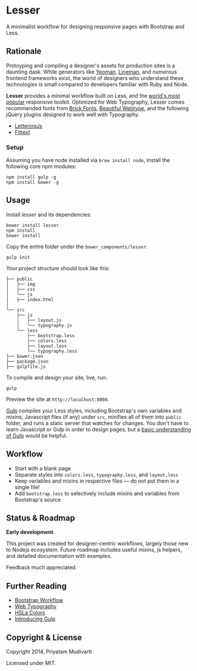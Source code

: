 # Lesser

A minimalist workflow for designing responsive pages with Bootstrap and Less.

## Rationale

Protoyping and compiling a designer's assets for production sites is a daunting dask. While generators like [Yeoman](http://yeoman.io), [Lineman](http://www.linemanjs.com), and numerous frontend frameworks exist, the world of designers who understand these technologies is small compared to developers familiar with Ruby and Node.

**Lesser** provides a minimal workflow built on Less, and the [world's most popular](http://getbootstrap.com) responsive toolkit. Optimized for Web Typography, Lesser comes recommended fonts from [Brick Fonts](http://brick.im/fonts/), [Beautiful Webtype](http://hellohappy.org/beautiful-web-type/), and the following jQuery plugins designed to work well with Typography.

- [LetteringJs](http://letteringjs.com)
- [Fittext](http://fittextjs.com)

### Setup

Assuming you have node installed via `brew install node`, install the following core npm modules:

    npm install gulp -g
    npm install bower -g

## Usage

Install _lesser_ and its dependencies:

    bower install lesser
    npm install
    bower install
    
Copy the entire folder under the `bower_components/lesser`:

    gulp init    

Your project structure should look like this:

    ├── public
    │   ├── img
    │   ├── css
    │   └── js
    |   ├── index.html
    │       
    └── src
        ├── js
        │   ├── layout.js
        │   └── typography.js
        └── less
            ├── bootstrap.less
            ├── colors.less
            ├── layout.less
            └── typography.less
    ├── bower.json
    ├── package.json
    ├── gulpfile.js
    
To compile and design your site, live, run:

    gulp
    
Preview the site at `http://localhost:8000`.

[Gulp](http://gulpjs.com) compiles your Less styles, including Bootstrap's own variables and mixins, Javascript files (if any) under `src`, minifies all of them into `public` folder, and runs a static server that watches for changes. You don't have to learn Javascript or Gulp in order to design pages, but a [basic understanding of Gulp](http://markgoodyear.com/2014/01/getting-started-with-gulp/) would be helpful. 
  
## Workflow

- Start with a blank page
- Separate styles into `colors.less`, `typography.less`, and `layout.less`
- Keep variables and mixins in respective files — do not put them in a single file!
- Add `bootstrap.less` to selectively include mixins and variables from Bootstrap's source

## Status & Roadmap

**Early development**.

This project was created for designer-centric workflows, largely those new to Nodejs ecosystem. Future roadmap includes useful mixins, js helpers, and detailed documentation with examples.

Feedback much appreciated.

## Further Reading

- [Bootstrap Workflow](http://www.helloerik.com/bootstrap-3-less-workflow-tutorial)
- [Web Typography](http://www.abookapart.com/products/on-web-typography)
- [HSLa Colors](http://trentwalton.com/2010/12/21/rgba-hsla-css-color/)
- [Introducing Gulp](http://slides.com/contra/gulp#/)

## Copyright & License

Copyright 2014, Priyatam Mudivarti

Licensed under MIT.
